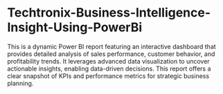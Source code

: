 # Techtronix-Business-Intelligence-Insight-Using-PowerBi
This is a dynamic Power BI report featuring an interactive dashboard that provides detailed analysis of sales performance, customer behavior, and profitability trends. It leverages advanced data visualization to uncover actionable insights, enabling data-driven decisions. This report offers a clear snapshot of KPIs and performance metrics for strategic business planning.

